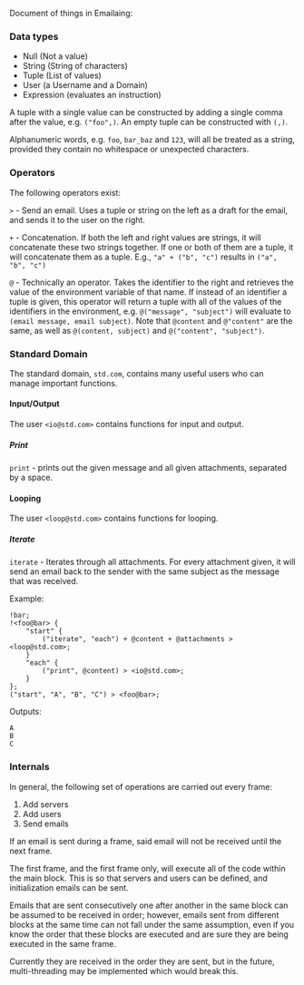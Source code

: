 Document of things in Emailaing:

### Data types
* Null (Not a value)
* String (String of characters)
* Tuple (List of values)
* User (a Username and a Domain)
* Expression (evaluates an instruction)

A tuple with a single value can be constructed by adding a single comma after
the value, e.g. `("foo",)`. An empty tuple can be constructed with `(,)`.

Alphanumeric words, e.g. `foo`, `bar_baz` and `123`, will all be treated as a
string, provided they contain no whitespace or unexpected characters.

### Operators
The following operators exist:

`>` - Send an email. Uses a tuple or string on the left as a draft for the
email, and sends it to the user on the right.

`+` - Concatenation. If both the left and right values are strings, it will
concatenate these two strings together. If one or both of them are a tuple, it
will concatenate them as a tuple. E.g., `"a" + ("b", "c")` results
in `("a", "b", "c")`

`@` - Technically an operator. Takes the identifier to the right and retrieves
the value of the environment variable of that name. If instead of an identifier
a tuple is given, this operator will return a tuple with all of the values of
the identifiers in the environment, e.g. `@("message", "subject")` will evaluate
to `(email message, email subject)`. Note that `@content` and `@"content"` are
the same, as well as `@(content, subject)` and `@("content", "subject")`.

### Standard Domain
The standard domain, `std.com`, contains many useful users who can manage
important functions.

#### Input/Output
The user `<io@std.com>` contains functions for input and output.

##### Print
`print` - prints out the given message and all given attachments, separated by
a space.

#### Looping
The user `<loop@std.com>` contains functions for looping.

##### Iterate
`iterate` - Iterates through all attachments. For every attachment given, it
will send an email back to the sender with the same subject as the message that
was received.

Example:
```
!bar;
!<foo@bar> {
	"start" {
		("iterate", "each") + @content + @attachments > <loop@std.com>;
	}
	"each" {
		("print", @content) > <io@std.com>;
	}
};
("start", "A", "B", "C") > <foo@bar>;
```
Outputs:
```
A
B
C
```

### Internals
In general, the following set of operations are carried out every frame:

1. Add servers
2. Add users
3. Send emails

If an email is sent during a frame, said email will not be received until the
next frame.

The first frame, and the first frame only, will execute all of the code within
the main block. This is so that servers and users can be defined, and
initialization emails can be sent.

Emails that are sent consecutively one after another in the same block can be
assumed to be received in order; however, emails sent from different blocks at
the same time can not fall under the same assumption, even if you know the order
that these blocks are executed and are sure they are being executed in the same
frame.

Currently they are received in the order they are sent, but in the future,
multi-threading may be implemented which would break this.
